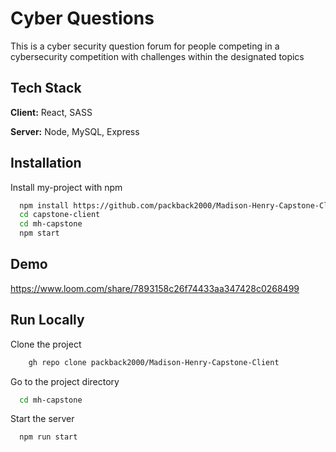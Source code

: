 
# Cyber Questions

This is a cyber security question forum for people competing in a  cybersecurity competition with challenges within the designated topics


## Tech Stack

**Client:** React, SASS

**Server:** Node, MySQL, Express


## Installation

Install my-project with npm

```bash
  npm install https://github.com/packback2000/Madison-Henry-Capstone-Client.git
  cd capstone-client
  cd mh-capstone
  npm start
```
    
## Demo

https://www.loom.com/share/7893158c26f74433aa347428c0268499


## Run Locally

Clone the project

```bash
    gh repo clone packback2000/Madison-Henry-Capstone-Client
```

Go to the project directory

```bash
  cd mh-capstone
```

Start the server

```bash
  npm run start
```
